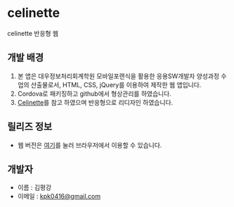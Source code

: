 # celinette
celinette 반응형 웹

## 개발 배경
1. 본 앱은 대우정보처리회계학원 모바일포렌식을 활용한 응용SW개발자 양성과정 수업의 산출물로서, HTML, CSS, jQuery를 이용하여 제작한 웹 앱입니다.
1. Cordova로 패키징하고 github에서 형상관리를 하였습니다.
1. [Celinette](http://celinette.com/)를 참고 하였으며 반응형으로 리디자인 하였습니다.

## 릴리즈 정보
* 웹 버전은 [여기](http://kpk0416.dothome.co.kr/celinette)를 눌러 브라우저에서 이용할 수 있습니다.

## 개발자
* 이름 : 김평강
* 이메일 :  kpk0416@gmail.com
